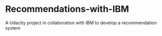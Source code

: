 # Recommendations-with-IBM
A Udacity project in collaboration with IBM to develop a recommendation system
